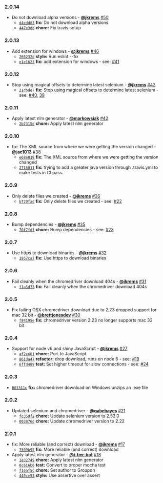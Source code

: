 ### 2.0.14

* Do not download alpha versions - **[@jkrems](https://github.com/jkrems)** [#50](https://github.com/groupon/selenium-download/pull/50)
  - [`d4edd83`](https://github.com/groupon/selenium-download/commit/d4edd834f99a74e5c088d080fe3440472091f93d) **fix:** Do not download alpha versions
  - [`447e3dd`](https://github.com/groupon/selenium-download/commit/447e3dde737f55cb32f8ef0055d12d87a25fbed9) **chore:** Fix travis setup


### 2.0.13

* Add extension for windows - **[@jkrems](https://github.com/jkrems)** [#46](https://github.com/groupon/selenium-download/pull/46)
  - [`266232d`](https://github.com/groupon/selenium-download/commit/266232dd50550e3109a274d53e30684c0bdf3a4f) **style:** Run eslint --fix
  - [`e1e1623`](https://github.com/groupon/selenium-download/commit/e1e16233dd441d87bd3f9ac682708a558bac2905) **fix:** add extension for windows - see: [#41](https://github.com/groupon/selenium-download/issues/41)


### 2.0.12

* Stop using magical offsets to determine latest selenium - **[@jkrems](https://github.com/jkrems)** [#43](https://github.com/groupon/selenium-download/pull/43)
  - [`21dbde7`](https://github.com/groupon/selenium-download/commit/21dbde72103e134f7f8fefbdaddabbc1f08c0f9c) **fix:** Stop using magical offsets to determine latest selenium - see: [#40](https://github.com/groupon/selenium-download/issues/40), [39](https://github.com/groupon/selenium-download/pull/39)


### 2.0.11

* Apply latest nlm generator - **[@markowsiak](https://github.com/markowsiak)** [#42](https://github.com/groupon/selenium-download/pull/42)
  - [`2b7315d`](https://github.com/groupon/selenium-download/commit/2b7315dfe9187270352599bb5e3ae87b8223ff12) **chore:** Apply latest nlm generator


### 2.0.10

* fix: The XML source from where we were getting the version changed - **[@jac1013](https://github.com/jac1013)** [#38](https://github.com/groupon/selenium-download/pull/38)
  - [`e68e819`](https://github.com/groupon/selenium-download/commit/e68e819250bb235a0c64223e2c4bab886b1de732) **fix:** The XML source from where we were getting the version changed
  - [`2716011`](https://github.com/groupon/selenium-download/commit/2716011c33eb564ed17806daae8876006dbc164c) **fix:** trying to add a greater java version through .travis.yml to make tests in CI pass.


### 2.0.9

* Only delete files we created - **[@jkrems](https://github.com/jkrems)** [#36](https://github.com/groupon/selenium-download/pull/36)
  - [`b720fad`](https://github.com/groupon/selenium-download/commit/b720fad52bf759939465d94b91082398e142601d) **fix:** Only delete files we created - see: [#22](https://github.com/groupon/selenium-download/issues/22)


### 2.0.8

* Bump dependencies - **[@jkrems](https://github.com/jkrems)** [#35](https://github.com/groupon/selenium-download/pull/35)
  - [`70f7fdf`](https://github.com/groupon/selenium-download/commit/70f7fdfcd815278b3c12ef9ff05361593cce8ecc) **chore:** Bump dependencies - see: [#23](https://github.com/groupon/selenium-download/issues/23)


### 2.0.7

* Use https to download binaries - **[@jkrems](https://github.com/jkrems)** [#32](https://github.com/groupon/selenium-download/pull/32)
  - [`1957ca7`](https://github.com/groupon/selenium-download/commit/1957ca79707b9bee224b222500ceb250f736b93b) **fix:** Use https to download binaries


### 2.0.6

* Fail cleanly when the chromedriver download 404s - **[@jkrems](https://github.com/jkrems)** [#31](https://github.com/groupon/selenium-download/pull/31)
  - [`f1a5d73`](https://github.com/groupon/selenium-download/commit/f1a5d73bd0d3b3ceab95f08b4353d8ce856bee68) **fix:** Fail cleanly when the chromedriver download 404s


### 2.0.5

* Fix failing OSX chromedriver download due to 2.23 dropped support for mac 32 bit - **[@brettjonesdev](https://github.com/brettjonesdev)** [#30](https://github.com/groupon/selenium-download/pull/30)
  - [`f84195e`](https://github.com/groupon/selenium-download/commit/f84195ed0cd6986034de582869491db7981859fb) **fix:** chromedriver version 2.23 no longer supports mac 32 bit


### 2.0.4

* Support for node v6 and shiny JavaScript - **[@jkrems](https://github.com/jkrems)** [#27](https://github.com/groupon/selenium-download/pull/27)
  - [`af2e601`](https://github.com/groupon/selenium-download/commit/af2e6012b5ff310e1baf472e29b2be3c75f7e628) **chore:** Port to JavaScript
  - [`861da47`](https://github.com/groupon/selenium-download/commit/861da4702118339bbe76bd7e73aaa8b69fd12370) **refactor:** drop download, runs on node 6 - see: [#19](https://github.com/groupon/selenium-download/issues/19)
  - [`6ffd489`](https://github.com/groupon/selenium-download/commit/6ffd48922466d66a44b40feef7b08a14ab38de3c) **test:** Set higher timeout for slow connections - see: [#24](https://github.com/groupon/selenium-download/issues/24)


### 2.0.3

* [`803311c`](https://github.com/groupon/selenium-download/commit/803311c9e922b18195742f9b32b0dd367b761f8a) **fix:** chromedriver download on Windows unzips an .exe file


### 2.0.2

* Updated selenium and chromedriver - **[@gabehayes](https://github.com/gabehayes)** [#21](https://github.com/groupon/selenium-download/pull/21)
  - [`fc359f2`](https://github.com/groupon/selenium-download/commit/fc359f229c765c86c7f6d7f3fd24eddcf4fc8305) **chore:** Update selenium version to 2.53.0
  - [`003876d`](https://github.com/groupon/selenium-download/commit/003876d79128a07d01f9a58699b15d75b79e2ceb) **chore:** Update chromedriver version to 2.22


### 2.0.1

* fix: More reliable (and correct) download - **[@jkrems](https://github.com/jkrems)** [#17](https://github.com/groupon/selenium-download/pull/17)
  - [`7599b95`](https://github.com/groupon/selenium-download/commit/7599b95b98215567019be022c5b3425f4b9ce03c) **fix:** More reliable (and correct) download
* Apply latest nlm generator - **[@i-tier-bot](https://github.com/i-tier-bot)** [#18](https://github.com/groupon/selenium-download/pull/18)
  - [`1e32749`](https://github.com/groupon/selenium-download/commit/1e327496277fad485c5fd7dc9649b8bd5787a8f2) **chore:** Apply latest nlm generator
  - [`0c616b6`](https://github.com/groupon/selenium-download/commit/0c616b6418fc60477b444b77ae903a36a6ecad31) **test:** Convert to proper mocha test
  - [`f16af5c`](https://github.com/groupon/selenium-download/commit/f16af5c3fa63a5393a55ef3042e76d4009ab7b0e) **chore:** Set author to Groupon
  - [`445ce55`](https://github.com/groupon/selenium-download/commit/445ce5533b24d53cddab19efe521ea832e642d2a) **style:** Use assertive over assert
